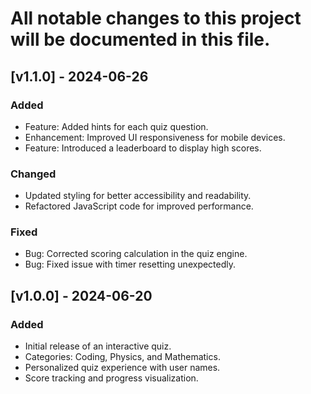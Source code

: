 # All notable changes to this project will be documented in this file.

## [v1.1.0] - 2024-06-26

### Added
- Feature: Added hints for each quiz question.
- Enhancement: Improved UI responsiveness for mobile devices.
- Feature: Introduced a leaderboard to display high scores.

### Changed
- Updated styling for better accessibility and readability.
- Refactored JavaScript code for improved performance.

### Fixed
- Bug: Corrected scoring calculation in the quiz engine.
- Bug: Fixed issue with timer resetting unexpectedly.

## [v1.0.0] - 2024-06-20

### Added
- Initial release of an interactive quiz.
- Categories: Coding, Physics, and Mathematics.
- Personalized quiz experience with user names.
- Score tracking and progress visualization.
